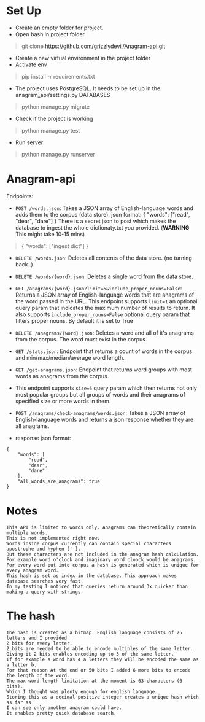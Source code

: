 # Set Up

- Create an empty folder for project.
- Open bash in project folder
> git clone https://github.com/grizzlydevil/Anagram-api.git

- Create a new virtual environment in the project folder
- Activate env
> pip install -r requirements.txt

- The project uses PostgreSQL. It needs to be set up in the anagram_api/settings.py DATABASES
> python manage.py migrate

- Check if the project is working
> python manage.py test

- Run server
> python manage.py runserver

# Anagram-api

Endpoints:
- `POST /words.json`: Takes a JSON array of English-language words and adds them to the corpus (data store).
json format: { "words": ["read", "dear", "dare"] }
There is a secret json to post which makes the database to ingest the whole dictionaty.txt you provided. (**WARNING** This might take 10-15 mins)
> { "words": ["ingest dict"] }

- `DELETE /words.json`: Deletes all contents of the data store. (no turning back..)

- `DELETE /words/{word}.json`: Deletes a single word from the data store.

- `GET /anagrams/{word}.json?limit=5&include_proper_nouns=False`:
  Returns a JSON array of English-language words that are anagrams of the word passed in the URL.
  This endpoint supports `limit=1` an optional query param that indicates the maximum number of results to return.
  It also supports `include_proper_nouns=False` optional query param that filters proper nouns. By default it is set to True

- `DELETE /anagrams/{word}.json`: Deletes a word and all of it's anagrams from the corpus. The word must exist in the corpus.

- `GET /stats.json`: Endpoint that returns a count of words in the corpus and min/max/median/average word length.

- `GET /get-anagrams.json`: Endpoint that returns word groups with most words as anagrams from the corpus.
 - This endpoint supports `size=5` query param which then returns not only most popular groups but all groups of words and their anagrams of specified size or more words in them.

- `POST /anagrams/check-anagrams/words.json`: Takes a JSON array of English-language words and returns a json response whether they are all anagrams.
- response json format:
```
{
    "words": [
        "read",
        "dear",
        "dare"
    ],
    "all_words_are_anagrams": true
}
```

# Notes

```
This API is limited to words only. Anagrams can theoretically contain multiple words.
This is not implemented right now.
Words inside corpus currently can contain special characters apostrophe and hyphen ['-].
But these characters are not included in the anagram hash calculation.
For example word o'clock and imaginary word cloock would be anagrams.
For every word put into corpus a hash is generated which is unique for every anagram word.
This hash is set as index in the database. This approach makes database searches very fast.
In my testing I noticed that queries return around 3x quicker than making a query with strings.
```

# The hash

```
The hash is created as a bitmap. English language consists of 25 letters and I provided
2 bits for every letter.
2 bits are needed to be able to encode multiples of the same letter.
Giving it 2 bits enables encoding up to 3 of the same letter.
If for example a word has 4 a letters they will be encoded the same as a letter b.
For that reason At the end or 50 bits I added 6 more bits to encode the length of the word.
The max word length limitation at the moment is 63 characters (6 bits).
Which I thought was plenty enough for english language.
Storing this as a decimal positive integer creates a unique hash which as far as
I can see only another anagram could have.
It enables pretty quick database search.
```
